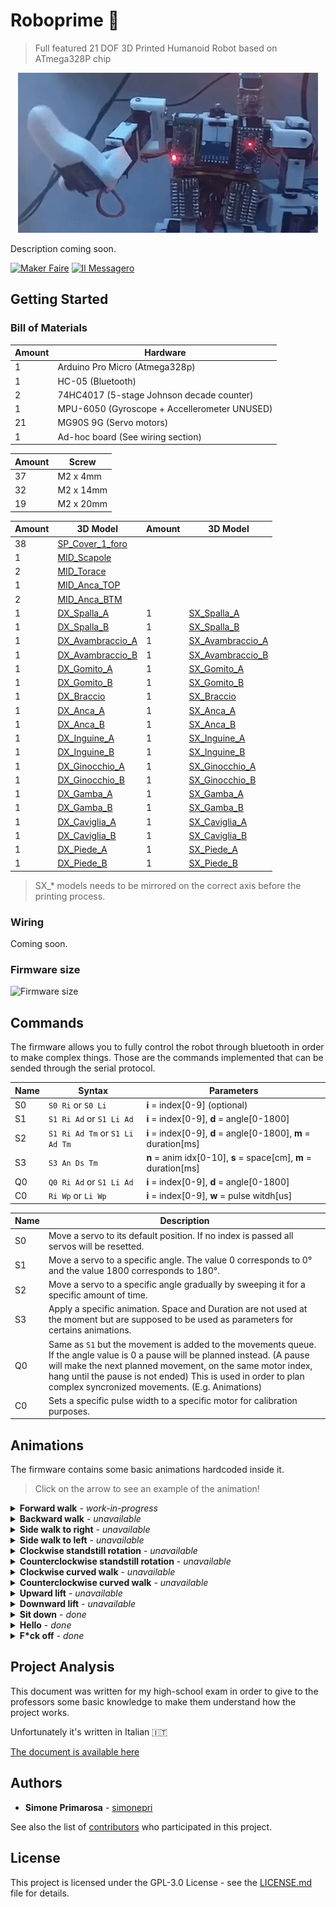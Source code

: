# Roboprime 🤖
> Full featured 21 DOF 3D Printed Humanoid Robot based on ATmega328P chip
<p align="center">
  <img src="gallery/hello-world.gif" alt="Roboprime Hello">
</p>
Description coming soon.

<p>
  <a href="http://explore.makerfairerome.eu/poi/Exhibit_1447"><img src="https://user-images.githubusercontent.com/3505087/27860797-617e0b1a-617e-11e7-9bb1-460a81c064e9.png" alt="Maker Faire" width="128"></a>
  <a href="http://www.ilmessaggero.it/pay/edicola/maker_faire_roma_14_ottobre-2001501.html"> <img src="https://user-images.githubusercontent.com/3505087/27860876-c14fec8e-617e-11e7-8f0e-690555bec853.png" alt="Il Messagero" width="200"></a>
</p>

## Getting Started

### Bill of Materials
Amount | Hardware
---|---
1 | Arduino Pro Micro (Atmega328p)
1 | HC-05 (Bluetooth)
2 | 74HC4017 (5-stage Johnson decade counter)
1 | MPU-6050 (Gyroscope + Accellerometer UNUSED)
21 | MG90S 9G (Servo motors)
1 | Ad-hoc board (See wiring section)

Amount | Screw
---|---
37 | M2 x 4mm
32 | M2 x 14mm
19 | M2 x 20mm

Amount | 3D Model | Amount | 3D Model
---|---|---|---
38 | [SP_Cover_1_foro](3D/stl/1xSP_Cover_1_foro.stl) |  | 
1 | [MID_Scapole](3D/stl/1xMID_Scapole.stl) |  | 
2 | [MID_Torace](3D/stl/1xMID_Torace.stl) |  | 
1 | [MID_Anca_TOP](3D/stl/1xMID_Anca_TOP.stl) |  | 
2 | [MID_Anca_BTM](3D/stl/1xMID_Anca_BTM.stl) |  | 
1 | [DX_Spalla_A](3D/stl/1xDX_Spalla_A.stl) | 1 | [SX_Spalla_A](3D/stl/1xDX_Spalla_A.stl)
1 | [DX_Spalla_B](3D/stl/1xDX_Spalla_B.stl) | 1 | [SX_Spalla_B](3D/stl/1xDX_Spalla_B.stl)
1 | [DX_Avambraccio_A](3D/stl/1xDX_Avambraccio_A.stl) | 1 | [SX_Avambraccio_A](3D/stl/1xDX_Avambraccio_A.stl)
1 | [DX_Avambraccio_B](3D/stl/1xDX_Avambraccio_B.stl) | 1 | [SX_Avambraccio_B](3D/stl/1xDX_Avambraccio_B.stl)
1 | [DX_Gomito_A](3D/stl/1xDX_Gomito_A.stl) | 1 | [SX_Gomito_A](3D/stl/1xDX_Gomito_A.stl)
1 | [DX_Gomito_B](3D/stl/1xDX_Gomito_B.stl) | 1 | [SX_Gomito_B](3D/stl/1xDX_Gomito_B.stl)
1 | [DX_Braccio](3D/stl/1xDX_Braccio.stl) | 1 | [SX_Braccio](3D/stl/1xDX_Braccio.stl)
1 | [DX_Anca_A](3D/stl/1xDX_Anca_A.stl) | 1 | [SX_Anca_A](3D/stl/1xDX_Anca_A.stl)
1 | [DX_Anca_B](3D/stl/1xDX_Anca_B.stl) | 1 | [SX_Anca_B](3D/stl/1xDX_Anca_B.stl)
1 | [DX_Inguine_A](3D/stl/1xDX_Inguine_A.stl) | 1 | [SX_Inguine_A](3D/stl/1xDX_Inguine_A.stl)
1 | [DX_Inguine_B](3D/stl/1xDX_Inguine_B.stl) | 1 | [SX_Inguine_B](3D/stl/1xDX_Inguine_B.stl)
1 | [DX_Ginocchio_A](3D/stl/1xDX_Ginocchio_A.stl) | 1 | [SX_Ginocchio_A](3D/stl/1xDX_Ginocchio_A.stl)
1 | [DX_Ginocchio_B](3D/stl/1xDX_Ginocchio_B.stl) | 1 | [SX_Ginocchio_B](3D/stl/1xDX_Ginocchio_B.stl)
1 | [DX_Gamba_A](3D/stl/1xDX_Gamba_A.stl) | 1 | [SX_Gamba_A](3D/stl/1xDX_Gamba_A.stl)
1 | [DX_Gamba_B](3D/stl/1xDX_Gamba_B.stl) | 1 | [SX_Gamba_B](3D/stl/1xDX_Gamba_B.stl)
1 | [DX_Caviglia_A](3D/stl/1xDX_Caviglia_A.stl) | 1 | [SX_Caviglia_A](3D/stl/1xDX_Caviglia_A.stl)
1 | [DX_Caviglia_B](3D/stl/1xDX_Caviglia_B.stl) | 1 | [SX_Caviglia_B](3D/stl/1xDX_Caviglia_B.stl)
1 | [DX_Piede_A](3D/stl/1xDX_Piede_A.stl) | 1 | [SX_Piede_A](3D/stl/1xDX_Piede_A.stl)
1 | [DX_Piede_B](3D/stl/1xDX_Piede_B.stl) | 1 | [SX_Piede_B](3D/stl/1xDX_Piede_B.stl)

> SX_* models needs to be mirrored on the correct axis before the printing process.

### Wiring
Coming soon.

### Firmware size
![Firmware size](https://user-images.githubusercontent.com/3505087/27862900-dbcd7a6e-6187-11e7-95c3-12126a2519e5.png)

## Commands
The firmware allows you to fully control the robot through bluetooth in order to make complex things.
Those are the commands implemented that can be sended through the serial protocol.

Name | Syntax | Parameters
---|---|---
S0 | `S0 Ri` or `S0 Li` | **i** = index[0-9] (optional)
S1 | `S1 Ri Ad` or `S1 Li Ad` | **i** = index[0-9], **d** = angle[0-1800]
S2 | `S1 Ri Ad Tm` or `S1 Li Ad Tm` | **i** = index[0-9], **d** = angle[0-1800], **m** = duration[ms]
S3 | `S3 An Ds Tm` | **n** = anim idx[0-10], **s** = space[cm], **m** = duration[ms]
Q0 | `Q0 Ri Ad` or `S1 Li Ad` | **i** = index[0-9], **d** = angle[0-1800]
C0 | `Ri Wp` or `Li Wp` | **i** = index[0-9], **w** = pulse witdh[us]

Name | Description
---|---
S0 | Move a servo to its default position. If no index is passed all servos will be resetted.
S1 | Move a servo to a specific angle. The value 0 corresponds to 0° and the value 1800 corresponds to 180°.
S2 | Move a servo to a specific angle gradually by sweeping it for a specific amount of time.
S3 | Apply a specific animation. Space and Duration are not used at the moment but are supposed to be used as parameters for certains animations.
Q0 | Same as `S1` but the movement is added to the movements queue. If the angle value is 0 a pause will be planned instead. (A pause will make the next planned movement, on the same motor index, hang until the pause is not ended) This is used in order to plan complex syncronized movements. (E.g. Animations)
C0 | Sets a specific pulse width to a specific motor for calibration purposes.


## Animations
The firmware contains some basic animations hardcoded inside it.
> Click on the arrow to see an example of the animation!

<details> 
  <summary><b>Forward walk</b> - <i>work-in-progress</i></summary>
  <br/>
  <img src="gallery/walk-animation.gif" alt="Humanoid Forward Walk Animation">
</details>
<details> 
  <summary><b>Backward walk</b> - <i>unavailable</i></summary>
  <br/>
  <img src="https://via.placeholder.com/512x256?text=Not+Implemented" alt="Humanoid Backward Walk Animation">
</details>
<details> 
  <summary><b>Side walk to right</b> - <i>unavailable</i></summary>
  <br/>
  <img src="https://via.placeholder.com/512x256?text=Not+Implemented" alt="Humanoid Side Walk to Right Animation">
</details>
<details> 
  <summary><b>Side walk to left</b> - <i>unavailable</i></summary>
  <br/>
  <img src="https://via.placeholder.com/512x256?text=Not+Implemented" alt="Humanoid Side Walk to Left Animation">
</details>
<details> 
  <summary><b>Clockwise standstill rotation</b> - <i>unavailable</i></summary>
  <br/>
  <img src="https://via.placeholder.com/512x256?text=Not+Implemented" alt="Humanoid Clockwise Standstill Rotation Animation">
</details>
<details> 
  <summary><b>Counterclockwise standstill rotation</b> - <i>unavailable</i></summary>
  <br/>
  <img src="https://via.placeholder.com/512x256?text=Not+Implemented" alt="Humanoid Counterclockwise Standstill Rotation Animation">
</details>
<details> 
  <summary><b>Clockwise curved walk</b> - <i>unavailable</i></summary>
  <br/>
  <img src="https://via.placeholder.com/512x256?text=Not+Implemented" alt="Humanoid Clockwise Curved Walk Animation">
</details>
<details> 
  <summary><b>Counterclockwise curved walk</b> - <i>unavailable</i></summary>
  <br/>
  <img src="https://via.placeholder.com/512x256?text=Not+Implemented" alt="Humanoid Counterclockwise Curved Walk Animation">
</details>
<details> 
  <summary><b>Upward lift</b> - <i>unavailable</i></summary>
  <br/>
  <img src="https://via.placeholder.com/512x256?text=Not+Implemented" alt="Humanoid Upward Lift Animation">
</details>
<details> 
  <summary><b>Downward lift</b> - <i>unavailable</i></summary>
  <br/>
  <img src="https://via.placeholder.com/512x256?text=Not+Implemented" alt="Humanoid Downward Lift Animation">
</details>
<details> 
  <summary><b>Sit down</b> - <i>done</i></summary>
  <br/>
  <img src="gallery/sitdown-animation.gif" alt="Humanoid Sit Down Animation">
</details>
<details> 
  <summary><b>Hello</b> - <i>done</i></summary>
  <br/>
  <img src="gallery/hello-animation.gif" alt="Humanoid Hello Animation">
</details>
<details> 
  <summary><b>F*ck off</b> - <i>done</i></summary>
  <br/>
  <img src="gallery/fuckoff-animation.gif" alt="Humanoid Hello Animation">
</details>

## Project Analysis
This document was written for my high-school exam in order to give to the professors some basic knowledge to make them understand how the project works.

Unfortunately it's written in Italian 🇮🇹

[The document is available here](https://goo.gl/fZM7Dc)

## Authors
* **Simone Primarosa** - [simonepri](https://github.com/simonepri)

See also the list of [contributors](https://github.com/simonepri/roboprime/contributors) who participated in this project.

## License
This project is licensed under the GPL-3.0 License - see the [LICENSE.md](LICENSE.md) file for details.
